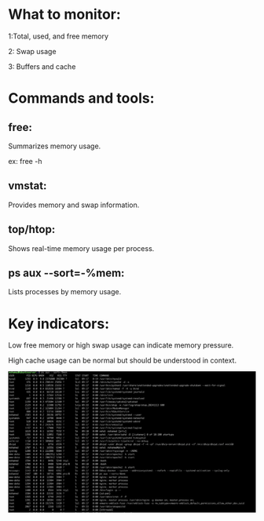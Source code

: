 # What to monitor:

1:Total, used, and free memory

2: Swap usage

3: Buffers and cache

# Commands and tools:
## free: 
Summarizes memory usage.

ex: free -h

## vmstat:
Provides memory and swap information.
## top/htop:
Shows real-time memory usage per process.
## ps aux --sort=-%mem:
Lists processes by memory usage.

# Key indicators:
Low free memory or high swap usage can indicate memory pressure.

High cache usage can be normal but should be understood in context.



![Alt text](https://github.com/Mohamedsaaidi/Linux-System-Monitoring/blob/main/Images/Screenshot%202024-11-13%20at%2010.53.55.png)

